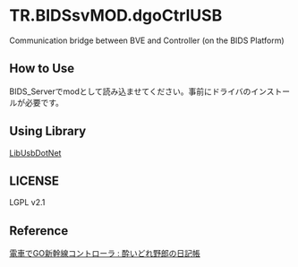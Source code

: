# TR.BIDSsvMOD.dgoCtrlUSB
Communication bridge between BVE and Controller (on the BIDS Platform)

## How to Use
BIDS_Serverでmodとして読み込ませてください。事前にドライバのインストールが必要です。

## Using Library
[LibUsbDotNet](https://sourceforge.net/projects/libusbdotnet/)

## LICENSE
LGPL v2.1

## Reference
[電車でGO新幹線コントローラ : 酔いどれ野郎の日記帳](http://www.mnw-i.net/blog/2013/02/go.html)
